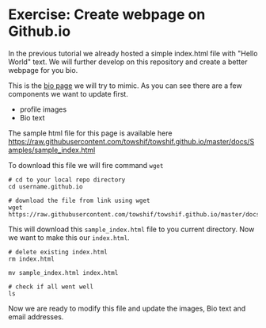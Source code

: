 # Exercise: Create webpage on Github.io

In the previous tutorial we already hosted a simple index.html file with "Hello World" text. We will further develop on this repository and create a better webpage for you bio. 

This is the [bio page](https://towshif.github.io/) we will try to mimic. As you can see there are a few components we want to update first.

* profile images  
* Bio text 

The sample html file for this page is available here https://raw.githubusercontent.com/towshif/towshif.github.io/master/docs/Samples/sample_index.html

To download this file we will fire command `wget`

    # cd to your local repo directory 
    cd username.github.io
    
    # download the file from link using wget 
    wget https://raw.githubusercontent.com/towshif/towshif.github.io/master/docs/Samples/sample_index.html

This will download this `sample_index.html` file to you current directory. Now we want to make this our `index.html`. 

    # delete existing index.html 
    rm index.html 

    mv sample_index.html index.html 

    # check if all went well 
    ls 

Now we are ready to modify this file and update the images, Bio text and email addresses. 


